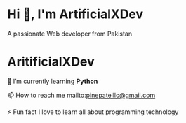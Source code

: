 
# Hi 👋, I'm ArtificialXDev
A passionate Web developer from Pakistan

# AritificialXDev

🌱 I’m currently learning **Python**

📫 How to reach me mailto:pinepatelllc@gmail.com

⚡ Fun fact I love to learn all about programming technology


